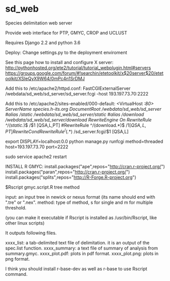 sd_web
======

Species delimitation web server

Provide web interface for PTP, GMYC, CROP and UCLUST

Requires Django 2.2 and python 3.6 

Deploy:
Change settings.py to the deployment enviroment

See this page how to install and configure X server:
http://pythonhosted.org/ete2/tutorial/tutorial_webplugin.html#servers
https://groups.google.com/forum/#!searchin/etetoolkit/x$20server$20/etetoolkit/XSIeQyX9W64/0mPc4n1SrDMJ


Add this to /etc/apache2/httpd.conf:
FastCGIExternalServer /webdata/sd_web/sd_server/sd_server.fcgi -host 193.197.73.70:2222

Add this to /etc/apache2/sites-enabled/000-default:
<VirtualHost *:80>
  ServerName species.h-its.org
  DocumentRoot /webdata/sd_web/sd_server
  #alias /static /webdata/sd_web/sd_server/static
  #alias /download /webdata/sd_web/sd_server/download
  RewriteEngine On
  RewriteRule ^/(static.*)$ /$1 [QSA,L,PT]
  #RewriteRule ^/(download.*)$ /$1 [QSA,L,PT]
  RewriteCond %{REQUEST_FILENAME} !-f
  RewriteRule ^/(.*)$ /sd_server.fcgi/$1 [QSA,L]
</VirtualHost>
 
export DISPLAY=localhost:0.0
python manage.py runfcgi method=threaded host=193.197.73.70 port=2222

sudo service apache2 restart


INSTALL R GMYC:
install.packages("ape",repos="http://cran.r-project.org/")
install.packages("paran",repos="http://cran.r-project.org/")
install.packages("splits",repos="http://R-Forge.R-project.org")

$Rscript gmyc.script.R tree method

input: an input tree in newick or nexus format (its name should end with ".tre" or ".nex".
method: type of method, s for single and m for multiple threshold.

(you can make it executable if Rscript is installed as /usr/bin/Rscript, like other linux scripts)

It outputs following files.

xxxx_list: a tab-delimited text file of delimitation. it is an output of the spec.list function.
xxxx_summary: a text file of summary of analysis from summary.gmyc.
xxxx_plot.pdf: plots in pdf format.
xxxx_plot.png: plots in png format.

I think you should install r-base-dev as well as r-base to use Rscript command. 
